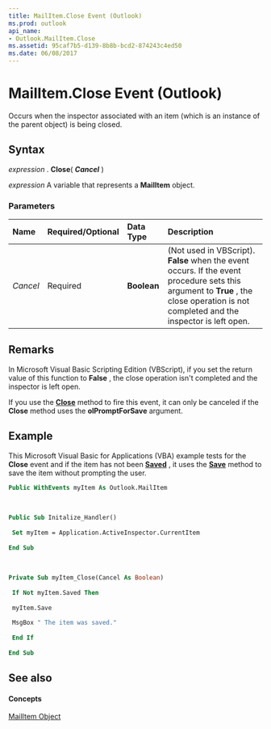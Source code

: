 ```yaml
---
title: MailItem.Close Event (Outlook)
ms.prod: outlook
api_name:
- Outlook.MailItem.Close
ms.assetid: 95caf7b5-d139-8b8b-bcd2-874243c4ed50
ms.date: 06/08/2017
---
```



# MailItem.Close Event (Outlook)

Occurs when the inspector associated with an item (which is an instance of the parent object) is being closed.


## Syntax

 _expression_ . **Close**( **_Cancel_** )

 _expression_ A variable that represents a **MailItem** object.


### Parameters



|**Name**|**Required/Optional**|**Data Type**|**Description**|
|:-----|:-----|:-----|:-----|
| _Cancel_|Required| **Boolean**|(Not used in VBScript).  **False** when the event occurs. If the event procedure sets this argument to **True** , the close operation is not completed and the inspector is left open.|

## Remarks

In Microsoft Visual Basic Scripting Edition (VBScript), if you set the return value of this function to  **False** , the close operation isn't completed and the inspector is left open.

If you use the  **[Close](Outlook.MailItem.Close(method).md)** method to fire this event, it can only be canceled if the **Close** method uses the **olPromptForSave** argument.


## Example

This Microsoft Visual Basic for Applications (VBA) example tests for the  **Close** event and if the item has not been **[Saved](Outlook.MailItem.Saved.md)** , it uses the **[Save](Outlook.MailItem.Save.md)** method to save the item without prompting the user.


```vb
Public WithEvents myItem As Outlook.MailItem 
 
 
 
Public Sub Initalize_Handler() 
 
 Set myItem = Application.ActiveInspector.CurrentItem 
 
End Sub 
 
 
 
Private Sub myItem_Close(Cancel As Boolean) 
 
 If Not myItem.Saved Then 
 
 myItem.Save 
 
 MsgBox " The item was saved." 
 
 End If 
 
End Sub
```


## See also


#### Concepts


[MailItem Object](Outlook.MailItem.md)

